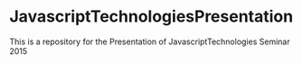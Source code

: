 # JavascriptTechnologiesPresentation
This is a repository for the Presentation of JavascriptTechnologies Seminar 2015
